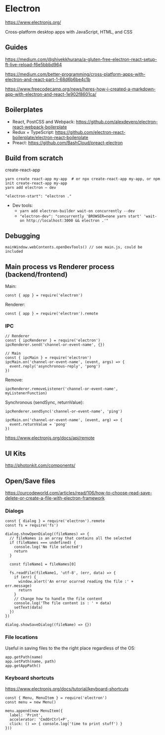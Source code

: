 # Electron

https://www.electronjs.org/

Cross-platform desktop apps with JavaScript, HTML, and CSS

## Guides

https://medium.com/@shivekkhurana/a-gluten-free-electron-react-setup-ft-live-reload-f6e5bbbd964

https://medium.com/better-programming/cross-platform-apps-with-electron-and-react-part-1-68d6b6be4c1b

https://www.freecodecamp.org/news/heres-how-i-created-a-markdown-app-with-electron-and-react-1e902f8601ca/

## Boilerplates

- React, PostCSS and Webpack: https://github.com/alexdevero/electron-react-webpack-boilerplate
- Redux + TypeScript: https://github.com/electron-react-boilerplate/electron-react-boilerplate
- Preact: https://github.com/BashCloud/preact-electron

## Build from scratch

create-react-app

    yarn create react-app my-app  # or npx create-react-app my-app, or npm init create-react-app my-app
    yarn add electron — dev

    "electron-start": "electron ."

- Dev tools:
    - `yarn add electron-builder wait-on concurrently --dev`
    - `"electron-dev": "concurrently 'BROWSER=none yarn start' 'wait-on http://localhost:3000 && electron .'"`

## Debugging

    mainWindow.webContents.openDevTools() // see main.js, could be included

## Main process vs Renderer process (backend/frontend)

Main:

    const { app } = require('electron')

Renderer:

    const { app } = require('electron').remote

### IPC

    // Renderer
    const { ipcRenderer } = require('electron')
    ipcRenderer.send('channel-or-event-name', {})

    // Main
    const { ipcMain } = require('electron')
    ipcMain.on('channel-or-event-name', (event, args) => {
      event.reply('asynchronous-reply', 'pong')
    })

Remove:

    ipcRenderer.removeListener('channel-or-event-name', myListenerFunction)

Synchronous (sendSync, returnValue):

    ipcRenderer.sendSync('channel-or-event-name', 'ping')

    ipcMain.on('channel-or-event-name', (event, arg) => {
      event.returnValue = 'pong'
    })

https://www.electronjs.org/docs/api/remote

## UI Kits

http://photonkit.com/components/

## Open/Save files

https://ourcodeworld.com/articles/read/106/how-to-choose-read-save-delete-or-create-a-file-with-electron-framework

### Dialogs

    const { dialog } = require('electron').remote
    const fs = require('fs')

    dialog.showOpenDialog((fileNames) => {
      // fileNames is an array that contains all the selected
      if (fileNames === undefined) {
        console.log('No file selected')
        return
      }

      const fileName1 = fileNames[0]

      fs.readFile(fileName1, 'utf-8', (err, data) => {
        if (err) {
          window.alert('An error ocurred reading the file :' + err.message)
          return
        }
        // Change how to handle the file content
        console.log('The file content is : ' + data)
        setText(data)
      })
    })

    dialog.showSaveDialog((fileName) => {})

### File locations

Useful in saving files to the the right place regardless of the OS:

    app.getPath(name)
    app.setPath(name, path)
    app.getAppPath()

### Keyboard shortcuts

https://www.electronjs.org/docs/tutorial/keyboard-shortcuts

    const { Menu, MenuItem } = require('electron')
    const menu = new Menu()

    menu.append(new MenuItem({
      label: 'Print',
      accelerator: 'CmdOrCtrl+P',
      click: () => { console.log('time to print stuff') }
    }))

